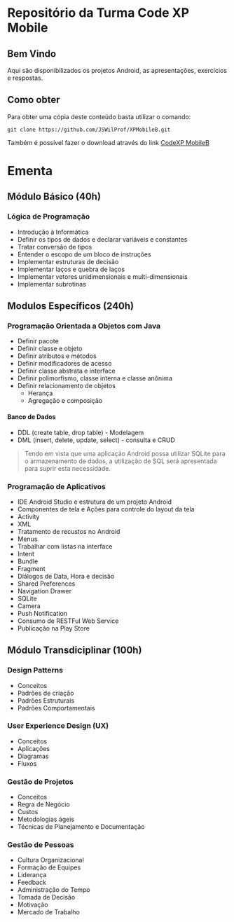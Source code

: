# Repositório da Turma Code XP Mobile
## Bem Vindo
Aqui são disponibilizados os projetos Android, as apresentações, exercícios e respostas.
## Como obter
Para obter uma cópia deste conteúdo basta utilizar o comando:

```
git clone https://github.com/JSWilProf/XPMobileB.git
```

Também é possível fazer o download através do link
[CodeXP MobileB](https://github.com/JSWilProf/XPMobileB)

# Ementa

## Módulo Básico (40h)

### Lógica de Programação
- Introdução à Informática
- Definir os tipos de dados e declarar variáveis e constantes
- Tratar conversão de tipos
- Entender o escopo de um bloco de instruções
- Implementar estruturas de decisão
- Implementar laços e quebra de laços
- Implementar vetores unidimensionais e multi-dimensionais
- Implementar subrotinas

## Modulos Específicos (240h)

### Programação Orientada a Objetos com Java
- Definir pacote 
- Definir classe e objeto
- Definir atributos e métodos
- Definir modificadores de acesso
- Definir classe abstrata e interface
- Definir polimorfismo, classe interna e classe anônima
- Definir relacionamento de objetos
	- Herança
	- Agregação e composição

#### Banco de Dados
- DDL (create table, drop table) - Modelagem
- DML (insert, delete, update, select) - consulta e CRUD

> Tendo em vista que uma aplicação Android possa utilizar SQLite para o armazenamento de dados, a utilização de SQL será apresentada para suprir esta necessidade.

### Programação de Aplicativos
- IDE Android Studio e estrutura de um projeto Android
- Componentes de tela e Ações para controle do layout da tela
- Activity
- XML
- Tratamento de recustos no Android
- Menus
- Trabalhar com listas na interface
- Intent
- Bundle
- Fragment
- Diálogos de Data, Hora e decisão
- Shared Preferences
- Navigation Drawer
- SQLite
- Camera
- Push Notification
- Consumo de RESTFul Web Service
- Publicação na Play Store

## Módulo Transdiciplinar (100h)

### Design Patterns
- Conceitos
- Padrões de criação
- Padrões Estruturais
- Padrões Comportamentais

### User Experience Design (UX)
- Conceitos
- Aplicações
- Diagramas
- Fluxos

### Gestão de Projetos
- Conceitos
- Regra de Negócio
- Custos
- Metodologias ágeis
- Técnicas de Planejamento e Documentação

### Gestão de Pessoas
- Cultura Organizacional
- Formação de Equipes
- Liderança
- Feedback
- Administração do Tempo
- Tomada de Decisão
- Motivação
- Mercado de Trabalho
